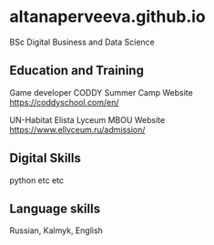 # altanaperveeva.github.io
BSc Digital Business and Data Science 
## Education and Training 
Game developer CODDY Summer Camp Website https://coddyschool.com/en/

UN-Habitat Elista Lyceum MBOU Website https://www.ellyceum.ru/admission/
## Digital Skills 
python etc etc
## Language skills 
Russian, Kalmyk, English 
